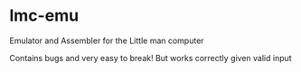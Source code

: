 # lmc-emu
Emulator and Assembler for the Little man computer

Contains bugs and very easy to break! But works correctly given valid input
